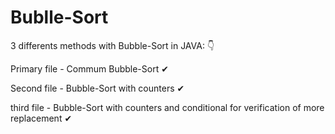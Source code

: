 # Bublle-Sort
3 differents methods with Bubble-Sort in JAVA: 👇

Primary file - Commum Bubble-Sort ✔

Second file - Bubble-Sort with counters ✔

third file - Bubble-Sort with counters and conditional for verification of more replacement ✔

